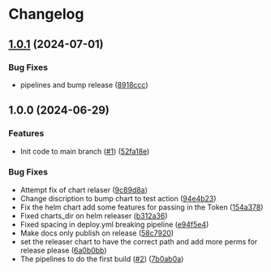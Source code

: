 # Changelog

## [1.0.1](https://github.com/mattgialelis/dutycontroller/compare/v1.0.0...v1.0.1) (2024-07-01)


### Bug Fixes

* pipelines and bump release ([8918ccc](https://github.com/mattgialelis/dutycontroller/commit/8918ccc8ece528bc6de42783aaae5a0bd08c87c2))

## 1.0.0 (2024-06-29)


### Features

* Init code to main branch ([#1](https://github.com/mattgialelis/dutycontroller/issues/1)) ([52fa18e](https://github.com/mattgialelis/dutycontroller/commit/52fa18e95f309cb0406358f686484dfdaa55880a))


### Bug Fixes

* Attempt fix of chart relaser ([9c89d8a](https://github.com/mattgialelis/dutycontroller/commit/9c89d8a674a48a2c6e4ded1e1c354ffb6bb7cc46))
* Change discription to bump chart to test action ([94e4b23](https://github.com/mattgialelis/dutycontroller/commit/94e4b2302000c413218c418fe9f8babbccc14245))
* Fix the helm chart add some features for passing in the Token ([154a378](https://github.com/mattgialelis/dutycontroller/commit/154a3786d344938c957e1476a0c60a7ba4890360))
* Fixed charts_dir on helm releaser ([b312a36](https://github.com/mattgialelis/dutycontroller/commit/b312a364a08059a233b2f5c008ed4cdaf0660173))
* Fixed spacing in deploy.yml breaking pipeline ([e94f5e4](https://github.com/mattgialelis/dutycontroller/commit/e94f5e44f45669694cb1e426cbcd4af8dfa56d5e))
* Make docs only publish on release ([58c7920](https://github.com/mattgialelis/dutycontroller/commit/58c792036038af9ea473cb5c40100b60fd7763d5))
* set the releaser chart to have the correct path and add more perms for release please ([6a0b0bb](https://github.com/mattgialelis/dutycontroller/commit/6a0b0bb268f4ac3962e3707df7339684be7ab619))
* The pipelines to do the first build ([#2](https://github.com/mattgialelis/dutycontroller/issues/2)) ([7b0ab0a](https://github.com/mattgialelis/dutycontroller/commit/7b0ab0ad984712a8273406931a3f595684f65f5c))
